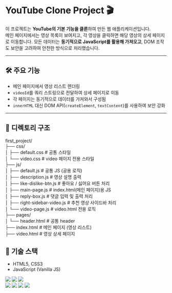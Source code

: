 # YouTube Clone Project 🎬

이 프로젝트는 **YouTube의 기본 기능을 클론**하여 만든 웹 애플리케이션입니다.  
메인 페이지에서는 영상 목록이 보여지고, 각 영상을 클릭하면 해당 영상의 상세 페이지로 이동합니다. 모든 데이터는 **동기적으로 JavaScript를 활용해 가져오고**, DOM 조작도 보안을 고려하여 안전한 방식으로 처리했습니다.

---

## 🛠 주요 기능

- 메인 페이지에서 영상 리스트 렌더링
- `videoId`를 쿼리 스트링으로 전달하여 상세 페이지로 이동
- 각 페이지는 동기적으로 데이터를 가져와서 구성됨
- `innerHTML` 대신 DOM API(`createElement`, `textContent`)를 사용하여 보안 강화

---

## 📁 디렉토리 구조

first_project/<br>
├── css/<br>
│ ├── default.css # 공통 스타일<br>
│ └── video.css # video 페이지 전용 스타일<br>
├── js/<br>
│ ├── default.js # 공통 JS (공용 로직)<br>
│ ├── description.js # 영상 설명 출력<br>
│ ├── like-dislike-btn.js # 좋아요 / 싫어요 버튼 처리<br>
│ ├── main-page.js # index.html(메인 페이지)용 JS<br>
│ ├── reply-box.js # 댓글 입력 및 출력 처리<br>
│ ├── right-sidebar-video.js # 추천 영상 사이드바 처리<br>
│ └── video-page.js # video.html 전용 로직<br>
├── pages/<br>
│ └── header.html # 공통 header<br>
├── index.html # 메인 페이지 (영상 리스트)<br>
├── video.html # 영상 상세 페이지<br>

## 🧰 기술 스택

- HTML5, CSS3
- JavaScript (Vanilla JS)

<div align=left> 
  <img src="https://img.shields.io/badge/html5-E34F26?style=for-the-badge&logo=html5&logoColor=white"> 
  <img src="https://img.shields.io/badge/css-1572B6?style=for-the-badge&logo=css3&logoColor=white"> 
  <img src="https://img.shields.io/badge/javascript-F7DF1E?style=for-the-badge&logo=javascript&logoColor=black"> 
  <br>
  <img src="https://img.shields.io/badge/github-181717?style=for-the-badge&logo=github&logoColor=white">
  <img src="https://img.shields.io/badge/git-F05032?style=for-the-badge&logo=git&logoColor=white">
  <img src="https://img.shields.io/badge/bootstrap-7952B3?style=for-the-badge&logo=bootstrap&logoColor=white">
  <img src="https://img.shields.io/badge/fontawesome-339AF0?style=for-the-badge&logo=fontawesome&logoColor=white">
</div>
